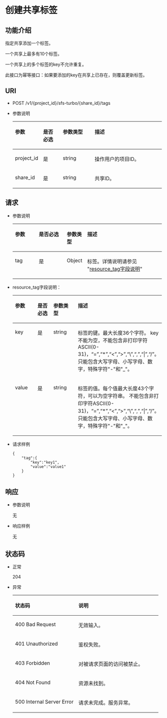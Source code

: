 # 创建共享标签<a name="sfs_02_0075"></a>

## 功能介绍<a name="section19952658227"></a>

指定共享添加一个标签。

一个共享上最多有10个标签。

一个共享上的多个标签的key不允许重复。

此接口为幂等接口：如果要添加的key在共享上已存在，则覆盖更新标签。

## URI<a name="section5954175816214"></a>

-   POST /v1/\{project\_id\}/sfs-turbo/\{share\_id\}/tags
-   参数说明

    <a name="table896110581024"></a>
    <table><thead align="left"><tr id="row823820593215"><th class="cellrowborder" valign="top" width="18.36816318368163%" id="mcps1.1.5.1.1"><p id="p0239059124"><a name="p0239059124"></a><a name="p0239059124"></a>参数</p>
    </th>
    <th class="cellrowborder" valign="top" width="13.268673132686734%" id="mcps1.1.5.1.2"><p id="p132392591324"><a name="p132392591324"></a><a name="p132392591324"></a>是否必选</p>
    </th>
    <th class="cellrowborder" valign="top" width="21.42785721427857%" id="mcps1.1.5.1.3"><p id="p20239659420"><a name="p20239659420"></a><a name="p20239659420"></a>参数类型</p>
    </th>
    <th class="cellrowborder" valign="top" width="46.93530646935306%" id="mcps1.1.5.1.4"><p id="p162396591423"><a name="p162396591423"></a><a name="p162396591423"></a>描述</p>
    </th>
    </tr>
    </thead>
    <tbody><tr id="row182395599220"><td class="cellrowborder" valign="top" width="18.36816318368163%" headers="mcps1.1.5.1.1 "><p id="p1239135916213"><a name="p1239135916213"></a><a name="p1239135916213"></a>project_id</p>
    </td>
    <td class="cellrowborder" valign="top" width="13.268673132686734%" headers="mcps1.1.5.1.2 "><p id="p6239175911215"><a name="p6239175911215"></a><a name="p6239175911215"></a>是</p>
    </td>
    <td class="cellrowborder" valign="top" width="21.42785721427857%" headers="mcps1.1.5.1.3 "><p id="p172396599215"><a name="p172396599215"></a><a name="p172396599215"></a>string</p>
    </td>
    <td class="cellrowborder" valign="top" width="46.93530646935306%" headers="mcps1.1.5.1.4 "><p id="p7239165917210"><a name="p7239165917210"></a><a name="p7239165917210"></a>操作用户的项目ID。</p>
    </td>
    </tr>
    <tr id="row8239659524"><td class="cellrowborder" valign="top" width="18.36816318368163%" headers="mcps1.1.5.1.1 "><p id="p1823955917217"><a name="p1823955917217"></a><a name="p1823955917217"></a>share_id</p>
    </td>
    <td class="cellrowborder" valign="top" width="13.268673132686734%" headers="mcps1.1.5.1.2 "><p id="p1223910591922"><a name="p1223910591922"></a><a name="p1223910591922"></a>是</p>
    </td>
    <td class="cellrowborder" valign="top" width="21.42785721427857%" headers="mcps1.1.5.1.3 "><p id="p423917591326"><a name="p423917591326"></a><a name="p423917591326"></a>string</p>
    </td>
    <td class="cellrowborder" valign="top" width="46.93530646935306%" headers="mcps1.1.5.1.4 "><p id="p0239125920218"><a name="p0239125920218"></a><a name="p0239125920218"></a>共享ID。</p>
    </td>
    </tr>
    </tbody>
    </table>


## 请求<a name="section397719581429"></a>

-   参数说明

    <a name="table89851582212"></a>
    <table><thead align="left"><tr id="row423935917214"><th class="cellrowborder" valign="top" width="16.16%" id="mcps1.1.5.1.1"><p id="p19239185912217"><a name="p19239185912217"></a><a name="p19239185912217"></a>参数</p>
    </th>
    <th class="cellrowborder" valign="top" width="19.189999999999998%" id="mcps1.1.5.1.2"><p id="p423912591522"><a name="p423912591522"></a><a name="p423912591522"></a>是否必选</p>
    </th>
    <th class="cellrowborder" valign="top" width="12.120000000000001%" id="mcps1.1.5.1.3"><p id="p0239125920220"><a name="p0239125920220"></a><a name="p0239125920220"></a>参数类型</p>
    </th>
    <th class="cellrowborder" valign="top" width="52.53%" id="mcps1.1.5.1.4"><p id="p172391359929"><a name="p172391359929"></a><a name="p172391359929"></a>描述</p>
    </th>
    </tr>
    </thead>
    <tbody><tr id="row523919593213"><td class="cellrowborder" valign="top" width="16.16%" headers="mcps1.1.5.1.1 "><p id="p1723955914218"><a name="p1723955914218"></a><a name="p1723955914218"></a>tag</p>
    </td>
    <td class="cellrowborder" valign="top" width="19.189999999999998%" headers="mcps1.1.5.1.2 "><p id="p1523920591020"><a name="p1523920591020"></a><a name="p1523920591020"></a>是</p>
    </td>
    <td class="cellrowborder" valign="top" width="12.120000000000001%" headers="mcps1.1.5.1.3 "><p id="p623912591727"><a name="p623912591727"></a><a name="p623912591727"></a>Object</p>
    </td>
    <td class="cellrowborder" valign="top" width="52.53%" headers="mcps1.1.5.1.4 "><p id="p223919591221"><a name="p223919591221"></a><a name="p223919591221"></a>标签。详情说明请参见 "<a href="#table9514591528">resource_tag字段说明</a>"</p>
    </td>
    </tr>
    </tbody>
    </table>


-   resource\_tag字段说明：

    <a name="table9514591528"></a>
    <table><thead align="left"><tr id="row12406591220"><th class="cellrowborder" valign="top" width="17.169999999999998%" id="mcps1.1.5.1.1"><p id="p202401359723"><a name="p202401359723"></a><a name="p202401359723"></a>参数</p>
    </th>
    <th class="cellrowborder" valign="top" width="13.13%" id="mcps1.1.5.1.2"><p id="p924095914212"><a name="p924095914212"></a><a name="p924095914212"></a>是否必选</p>
    </th>
    <th class="cellrowborder" valign="top" width="19.189999999999998%" id="mcps1.1.5.1.3"><p id="p224035911210"><a name="p224035911210"></a><a name="p224035911210"></a>参数类型</p>
    </th>
    <th class="cellrowborder" valign="top" width="50.51%" id="mcps1.1.5.1.4"><p id="p9240159824"><a name="p9240159824"></a><a name="p9240159824"></a>描述</p>
    </th>
    </tr>
    </thead>
    <tbody><tr id="row824045915212"><td class="cellrowborder" valign="top" width="17.169999999999998%" headers="mcps1.1.5.1.1 "><p id="p72401259322"><a name="p72401259322"></a><a name="p72401259322"></a>key</p>
    </td>
    <td class="cellrowborder" valign="top" width="13.13%" headers="mcps1.1.5.1.2 "><p id="p14240459628"><a name="p14240459628"></a><a name="p14240459628"></a>是</p>
    </td>
    <td class="cellrowborder" valign="top" width="19.189999999999998%" headers="mcps1.1.5.1.3 "><p id="p12401659326"><a name="p12401659326"></a><a name="p12401659326"></a>string</p>
    </td>
    <td class="cellrowborder" valign="top" width="50.51%" headers="mcps1.1.5.1.4 "><p id="p16240205910216"><a name="p16240205910216"></a><a name="p16240205910216"></a>标签的键。最大长度36个字符。 key不能为空，不能包含非打印字符ASCII(0-31)，“=”,“*”,“&lt;”,“&gt;”,“\”,“,”,“|”,“/”。只能包含大写字母、小写字母、数字，特殊字符"-"和"_"。</p>
    </td>
    </tr>
    <tr id="row17240105913211"><td class="cellrowborder" valign="top" width="17.169999999999998%" headers="mcps1.1.5.1.1 "><p id="p1424011593215"><a name="p1424011593215"></a><a name="p1424011593215"></a>value</p>
    </td>
    <td class="cellrowborder" valign="top" width="13.13%" headers="mcps1.1.5.1.2 "><p id="p22402597210"><a name="p22402597210"></a><a name="p22402597210"></a>是</p>
    </td>
    <td class="cellrowborder" valign="top" width="19.189999999999998%" headers="mcps1.1.5.1.3 "><p id="p2240859020"><a name="p2240859020"></a><a name="p2240859020"></a>string</p>
    </td>
    <td class="cellrowborder" valign="top" width="50.51%" headers="mcps1.1.5.1.4 "><p id="p112402591728"><a name="p112402591728"></a><a name="p112402591728"></a>标签的值。每个值最大长度43个字符，可以为空字符串。 不能包含非打印字符ASCII(0-31)，“=”,“*”,“&lt;”,“&gt;”,“\”,“,”,“|”,“/”。只能包含大写字母、小写字母、数字，特殊字符"-"和"_"。</p>
    </td>
    </tr>
    </tbody>
    </table>


-   请求样例

    ```
    {
        "tag":{
            "key":"key1",
            "value":"value1"
        }
    }
    ```


## 响应<a name="section18278591027"></a>

-   参数说明

    无

-   响应样例

    无


## 状态码<a name="section183025918212"></a>

-   正常

    204

-   异常

    <a name="table15462059725"></a>
    <table><thead align="left"><tr id="row92411059121"><th class="cellrowborder" valign="top" width="43.43%" id="mcps1.1.3.1.1"><p id="p724110591326"><a name="p724110591326"></a><a name="p724110591326"></a>状态码</p>
    </th>
    <th class="cellrowborder" valign="top" width="56.57%" id="mcps1.1.3.1.2"><p id="p2241165919218"><a name="p2241165919218"></a><a name="p2241165919218"></a>说明</p>
    </th>
    </tr>
    </thead>
    <tbody><tr id="row12241359524"><td class="cellrowborder" valign="top" width="43.43%" headers="mcps1.1.3.1.1 "><p id="p152415592020"><a name="p152415592020"></a><a name="p152415592020"></a>400 Bad Request</p>
    </td>
    <td class="cellrowborder" valign="top" width="56.57%" headers="mcps1.1.3.1.2 "><p id="p424114594216"><a name="p424114594216"></a><a name="p424114594216"></a>无效输入。</p>
    </td>
    </tr>
    <tr id="row4241115914216"><td class="cellrowborder" valign="top" width="43.43%" headers="mcps1.1.3.1.1 "><p id="p15241165916218"><a name="p15241165916218"></a><a name="p15241165916218"></a>401 Unauthorized</p>
    </td>
    <td class="cellrowborder" valign="top" width="56.57%" headers="mcps1.1.3.1.2 "><p id="p162418591522"><a name="p162418591522"></a><a name="p162418591522"></a>鉴权失败。</p>
    </td>
    </tr>
    <tr id="row1824118591222"><td class="cellrowborder" valign="top" width="43.43%" headers="mcps1.1.3.1.1 "><p id="p924119593213"><a name="p924119593213"></a><a name="p924119593213"></a>403 Forbidden</p>
    </td>
    <td class="cellrowborder" valign="top" width="56.57%" headers="mcps1.1.3.1.2 "><p id="p824125919213"><a name="p824125919213"></a><a name="p824125919213"></a>对被请求页面的访问被禁止。</p>
    </td>
    </tr>
    <tr id="row22410591328"><td class="cellrowborder" valign="top" width="43.43%" headers="mcps1.1.3.1.1 "><p id="p5241759028"><a name="p5241759028"></a><a name="p5241759028"></a>404 Not Found</p>
    </td>
    <td class="cellrowborder" valign="top" width="56.57%" headers="mcps1.1.3.1.2 "><p id="p1224113599212"><a name="p1224113599212"></a><a name="p1224113599212"></a>资源未找到。</p>
    </td>
    </tr>
    <tr id="row1824195920217"><td class="cellrowborder" valign="top" width="43.43%" headers="mcps1.1.3.1.1 "><p id="p02411591127"><a name="p02411591127"></a><a name="p02411591127"></a>500 Internal Server Error</p>
    </td>
    <td class="cellrowborder" valign="top" width="56.57%" headers="mcps1.1.3.1.2 "><p id="p1824175914217"><a name="p1824175914217"></a><a name="p1824175914217"></a>请求未完成。服务异常。</p>
    </td>
    </tr>
    </tbody>
    </table>


